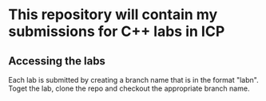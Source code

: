 # This repository will contain my submissions for C++ labs in ICP

## Accessing the labs 
Each lab is submitted by creating a branch name that is in the format "labn". Toget the lab, clone the repo and checkout the appropriate branch name. 
